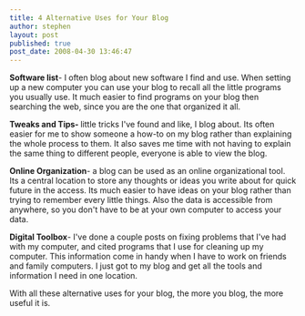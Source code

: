 ```yaml
---
title: 4 Alternative Uses for Your Blog
author: stephen
layout: post
published: true
post_date: 2008-04-30 13:46:47
---
```

<strong>Software list</strong>- I often blog about new software I find and use. When setting up a new computer you can use your blog to recall all the little programs you usually use. It much easier to find programs on your blog then searching the web, since you are the one that organized it all.

<strong>Tweaks and Tips- </strong>little tricks I've found and like, I blog about. Its often easier for me to show someone a how-to on my blog rather than explaining the whole process to them. It also saves me time with not having to explain the same thing to different people, everyone is able to view the blog.

<strong>Online Organization</strong>- a blog can be used as an online organizational tool. Its a central location to store any thoughts or ideas you write about for quick future in the access. Its much easier to have ideas on your blog rather than trying to remember every little things. Also the data is accessible from anywhere, so you don't have to be at your own computer to access your data.

<strong>Digital Toolbox</strong>- I've done a couple posts on fixing problems that I've had with my computer, and cited programs that I use for cleaning up my computer. This information come in handy when I have to work on friends and family computers. I just got to my blog and get all the tools and information I need in one location.

With all these alternative uses for your blog, the more you blog, the more useful it is.
